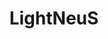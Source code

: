 ---
layout: page
title: LightNeuS
description: Open source implementation of Neural Surfaces which makes use of lighting information for improved performance.
redirect: https://github.com/ishanchadha01/lightneus
importance: 1
# category: work
# related_publications: einstein1956investigations, einstein1950meaning
---